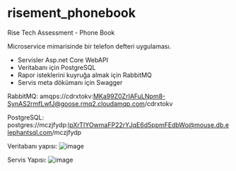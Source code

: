 # risement_phonebook
Rise Tech Assessment - Phone Book

Microservice mimarisinde bir telefon defteri uygulaması.
+ Servisler Asp.net Core WebAPI
+ Veritabanı için PostgreSQL
+ Rapor isteklerini kuyruğa almak için RabbitMQ
+ Servis meta dökümanı için Swagger


RabbitMQ:
amqps://cdrxtokv:MKa99Z0ZrIAFuLNpm8-SynAS2rmfLwfJ@goose.rmq2.cloudamqp.com/cdrxtokv

PostgreSQL:
postgres://mczjfydp:lpXrTIYOwmaFP22rYJqE6d5ppmFEdbWo@mouse.db.elephantsql.com/mczjfydp

Veritabanı yapısı:
![image](https://github.com/mkemals/risement-phonebook/assets/528870/916941eb-79b4-4a00-a5e7-016492829356)

Servis Yapısı:
![image](https://github.com/mkemals/risement-phonebook/assets/528870/5282a13d-50bd-49a1-afec-d29aadfc6846)



